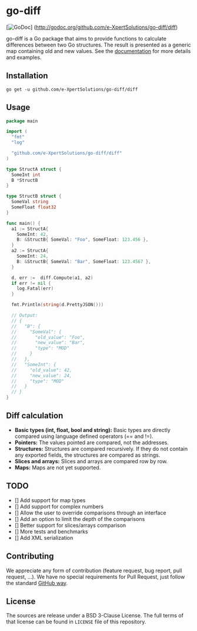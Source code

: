 # go-diff

[![GoDoc](https://godoc.org/github.com/e-XpertSolutions/go-diff/diff?status.png)]
(http://godoc.org/github.com/e-XpertSolutions/go-diff/diff)

go-diff is a Go package that aims to provide functions to calculate differences
between two Go structures. The result is presented as a generic map containing
old and new values. See the [documentation](http://godoc.org/github.com/e-XpertSolutions/go-diff/diff) for
more details and examples.


## Installation

```
go get -u github.com/e-XpertSolutions/go-diff/diff
```


## Usage

```go
package main

import (
  "fmt"
  "log"

  "github.com/e-XpertSolutions/go-diff/diff"
)

type StructA struct {
  SomeInt int
  B *StructB
}

type StructB struct {
  SomeVal string
  SomeFloat float32
}

func main() {
  a1 := StructA{
    SomeInt: 42,
    B: &StructB{ SomeVal: "Foo", SomeFloat: 123.456 },
  }
  a2 := StructA{
    SomeInt: 24,
    B: &StructB{ SomeVal: "Bar", SomeFloat: 123.4567 },
  }

  d, err :=  diff.Compute(a1, a2)
  if err != nil {
    log.Fatal(err)
  }

  fmt.Println(string(d.PrettyJSON()))

  // Output:
  // {
  //   "B": {
  //     "SomeVal": {
  //       "old_value": "Foo",
  //       "new_value": "Bar",
  //       "type": "MOD"
  //     }
  //   },
  //   "SomeInt": {
  //     "old_value": 42,
  //     "new_value": 24,
  //     "type": "MOD"
  //   }
  // }
}
```


## Diff calculation

* **Basic types (int, float, bool and string):** Basic types are directly compared
using language defined operators (== and !=).
* **Pointers:** The values pointed are compared, not the addresses.
* **Structures:** Structures are compared recursively. If they do not contain
any exported fields, the structures are compared as strings.
* **Slices and arrays:** Slices and arrays are compared row by row.
* **Maps:** Maps are not yet supported.


## TODO

- [] Add support for map types
- [] Add support for complex numbers
- [] Allow the user to override comparisons through an interface
- [] Add an option to limit the depth of the comparisons
- [] Better support for slices/arrays comparison
- [] More tests and benchmarks
- [] Add XML serialization


## Contributing

We appreciate any form of contribution (feature request, bug report,
pull request, ...). We have no special requirements for Pull Request,
just follow the standard [GitHub way](https://help.github.com/articles/using-pull-requests/).


## License

The sources are release under a BSD 3-Clause License. The full terms of that
license can be found in `LICENSE` file of this repository.
